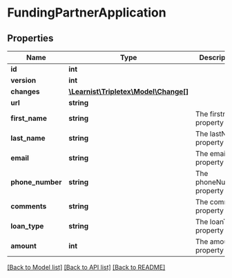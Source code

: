 # FundingPartnerApplication

## Properties
Name | Type | Description | Notes
------------ | ------------- | ------------- | -------------
**id** | **int** |  | [optional] 
**version** | **int** |  | [optional] 
**changes** | [**\Learnist\Tripletex\Model\Change[]**](Change.md) |  | [optional] 
**url** | **string** |  | [optional] 
**first_name** | **string** | The firstname property | 
**last_name** | **string** | The lastName property | 
**email** | **string** | The email property | [optional] 
**phone_number** | **string** | The phoneNumber property | 
**comments** | **string** | The comment property | [optional] 
**loan_type** | **string** | The loanType property | 
**amount** | **int** | The amount property | 

[[Back to Model list]](../../README.md#documentation-for-models) [[Back to API list]](../../README.md#documentation-for-api-endpoints) [[Back to README]](../../README.md)

